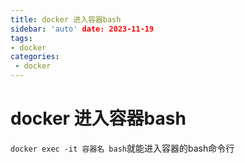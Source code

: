 ```yaml
---
title: docker 进入容器bash
sidebar: 'auto' date: 2023-11-19
tags:
- docker
categories: 
 - docker
---
```

 # docker 进入容器bash

`docker exec -it 容器名 bash`就能进入容器的bash命令行